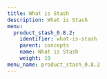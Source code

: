 ```yaml
---
title: What is Stash
description: What is Stash
menu:
  product_stash_0.8.2:
    identifier: what-is-stash
    parent: concepts
    name: What is Stash
    weight: 10
menu_name: product_stash_0.8.2
---
```


